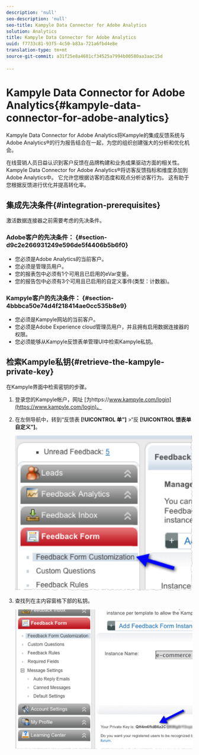 ```yaml
---
description: 'null'
seo-description: 'null'
seo-title: Kampyle Data Connector for Adobe Analytics
solution: Analytics
title: Kampyle Data Connector for Adobe Analytics
uuid: f7733c81-93f5-4c50-b83a-721a6fbd4e8e
translation-type: tm+mt
source-git-commit: a31f25e8a4681cf34525a7994b00580aa3aac15d

---
```



# Kampyle Data Connector for Adobe Analytics{#kampyle-data-connector-for-adobe-analytics}

Kampyle Data Connector for Adobe Analytics将Kampyle的集成反馈系统与Adobe Analytics®的行为报告结合在一起，为您的组织创建强大的分析和优化机会。

在线营销人员日益认识到客户反馈在品牌构建和业务成果驱动方面的相关性。 Kampyle Data Connector for Adobe Analytics®将访客反馈指标和维度添加到Adobe Analytics中。 它允许您根据访客的态度和观点分析访客行为。 这有助于您根据反馈进行优化并提高转化率。

## 集成先决条件{#integration-prerequisites}

激活数据连接器之前需要考虑的先决条件。

### Adobe客户的先决条件： {#section-d9c2e266931249e596de5f4406b5b6f0}

* 您必须是Adobe Analytics的当前客户。
* 您必须是管理员用户。
* 您的报表包中必须有1个可用且已启用的eVar变量。
* 您的报告包中必须有3个可用且已启用的自定义事件(类型：计数器)。

### Kampyle客户的先决条件： {#section-4bbbca50e74d4f218414ae0cc535b8e9}

* 您必须是Kampyle网站的当前客户。
* 您必须是Adobe Experience cloud管理员用户，并且拥有启用数据连接器的权限。
* 您必须能够从Kampyle反馈表单管理UI中检索Kampyle私钥。

## 检索Kampyle私钥{#retrieve-the-kampyle-private-key}

在Kampyle界面中检索密钥的步骤。

1. 登录您的Kampyle帐户，网址 [为https://www.kampyle.com/login](https://www.kampyle.com/login)。
1. 在左侧导航中，转到“反馈表 **[!UICONTROL 单”]** &gt;“反 **[!UICONTROL 馈表单自定义”]**。

   ![](assets/retrieve_key1.png)

1. 查找列在主内容窗格下部的私钥。

   ![](assets/retrieve_key2.png)
